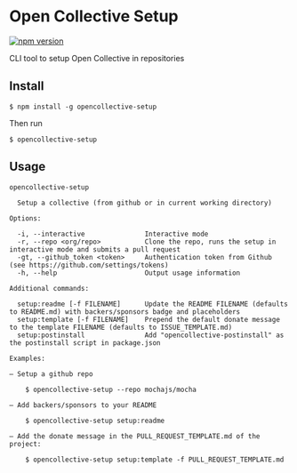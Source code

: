 # Open Collective Setup

[![npm version](https://img.shields.io/npm/v/opencollective-setup.svg)](https://www.npmjs.com/package/opencollective-setup)

CLI tool to setup Open Collective in repositories

## Install

    $ npm install -g opencollective-setup

Then run

    $ opencollective-setup

## Usage

```
opencollective-setup

  Setup a collective (from github or in current working directory)

Options:

  -i, --interactive               Interactive mode
  -r, --repo <org/repo>           Clone the repo, runs the setup in interactive mode and submits a pull request
  -gt, --github_token <token>     Authentication token from Github (see https://github.com/settings/tokens)
  -h, --help                      Output usage information

Additional commands:

  setup:readme [-f FILENAME]      Update the README FILENAME (defaults to README.md) with backers/sponsors badge and placeholders
  setup:template [-f FILENAME]    Prepend the default donate message to the template FILENAME (defaults to ISSUE_TEMPLATE.md)
  setup:postinstall               Add "opencollective-postinstall" as the postinstall script in package.json

Examples:

– Setup a github repo

    $ opencollective-setup --repo mochajs/mocha

– Add backers/sponsors to your README

    $ opencollective-setup setup:readme

– Add the donate message in the PULL_REQUEST_TEMPLATE.md of the project:

    $ opencollective-setup setup:template -f PULL_REQUEST_TEMPLATE.md
```
